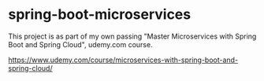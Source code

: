 # spring-boot-microservices
This project is as part of my own passing "Master Microservices with Spring Boot and Spring Cloud", udemy.com course.

 https://www.udemy.com/course/microservices-with-spring-boot-and-spring-cloud/

